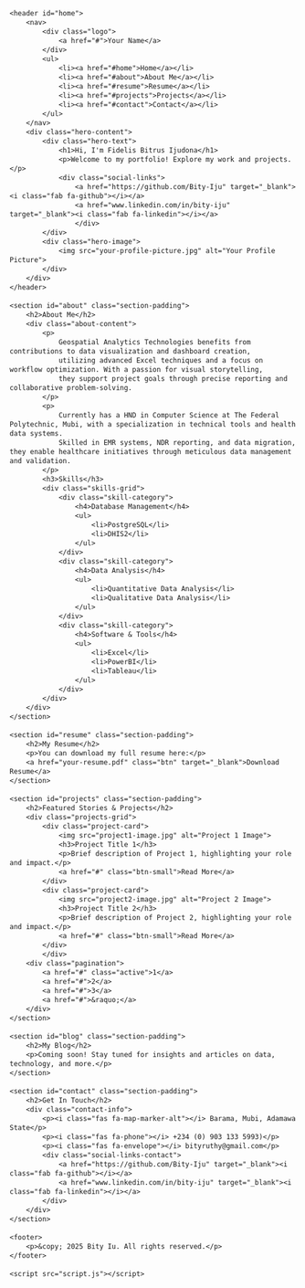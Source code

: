 <!DOCTYPE html>
<html lang="en">
<head>
    <meta charset="UTF-8">
    <meta name="viewport" content="width=device-width, initial-scale=1.0">
    <title>Fidelis Bitrus Ijudona - Portfolio</title>
    <link rel="stylesheet" href="style.css">
    <link rel="stylesheet" href="https://cdnjs.cloudflare.com/ajax/libs/font-awesome/6.0.0-beta3/css/all.min.css">
</head>
<body>

    <header id="home">
        <nav>
            <div class="logo">
                <a href="#">Your Name</a>
            </div>
            <ul>
                <li><a href="#home">Home</a></li>
                <li><a href="#about">About Me</a></li>
                <li><a href="#resume">Resume</a></li>
                <li><a href="#projects">Projects</a></li>
                <li><a href="#contact">Contact</a></li>
            </ul>
        </nav>
        <div class="hero-content">
            <div class="hero-text">
                <h1>Hi, I'm Fidelis Bitrus Ijudona</h1>
                <p>Welcome to my portfolio! Explore my work and projects.</p>
                <div class="social-links">
                    <a href="https://github.com/Bity-Iju" target="_blank"><i class="fab fa-github"></i></a>
                    <a href="www.linkedin.com/in/bity-iju" target="_blank"><i class="fab fa-linkedin"></i></a>
                    </div>
            </div>
            <div class="hero-image">
                <img src="your-profile-picture.jpg" alt="Your Profile Picture">
            </div>
        </div>
    </header>

    <section id="about" class="section-padding">
        <h2>About Me</h2>
        <div class="about-content">
            <p>
                Geospatial Analytics Technologies benefits from contributions to data visualization and dashboard creation, 
                utilizing advanced Excel techniques and a focus on workflow optimization. With a passion for visual storytelling, 
                they support project goals through precise reporting and collaborative problem-solving.  
            </p>
            <p>
                Currently has a HND in Computer Science at The Federal Polytechnic, Mubi, with a specialization in technical tools and health data systems. 
                Skilled in EMR systems, NDR reporting, and data migration, they enable healthcare initiatives through meticulous data management and validation.
            </p>
            <h3>Skills</h3>
            <div class="skills-grid">
                <div class="skill-category">
                    <h4>Database Management</h4>
                    <ul>
                        <li>PostgreSQL</li>
                        <li>DHIS2</li>
                    </ul>
                </div>
                <div class="skill-category">
                    <h4>Data Analysis</h4>
                    <ul>
                        <li>Quantitative Data Analysis</li>
                        <li>Qualitative Data Analysis</li>
                    </ul>
                </div>
                <div class="skill-category">
                    <h4>Software & Tools</h4>
                    <ul>
                        <li>Excel</li>
                        <li>PowerBI</li>
                        <li>Tableau</li>
                    </ul>
                </div>
            </div>
        </div>
    </section>

    <section id="resume" class="section-padding">
        <h2>My Resume</h2>
        <p>You can download my full resume here:</p>
        <a href="your-resume.pdf" class="btn" target="_blank">Download Resume</a>
    </section>

    <section id="projects" class="section-padding">
        <h2>Featured Stories & Projects</h2>
        <div class="projects-grid">
            <div class="project-card">
                <img src="project1-image.jpg" alt="Project 1 Image">
                <h3>Project Title 1</h3>
                <p>Brief description of Project 1, highlighting your role and impact.</p>
                <a href="#" class="btn-small">Read More</a>
            </div>
            <div class="project-card">
                <img src="project2-image.jpg" alt="Project 2 Image">
                <h3>Project Title 2</h3>
                <p>Brief description of Project 2, highlighting your role and impact.</p>
                <a href="#" class="btn-small">Read More</a>
            </div>
            </div>
        <div class="pagination">
            <a href="#" class="active">1</a>
            <a href="#">2</a>
            <a href="#">3</a>
            <a href="#">&raquo;</a>
        </div>
    </section>

    <section id="blog" class="section-padding">
        <h2>My Blog</h2>
        <p>Coming soon! Stay tuned for insights and articles on data, technology, and more.</p>
    </section>

    <section id="contact" class="section-padding">
        <h2>Get In Touch</h2>
        <div class="contact-info">
            <p><i class="fas fa-map-marker-alt"></i> Barama, Mubi, Adamawa State</p>
            <p><i class="fas fa-phone"></i> +234 (0) 903 133 5993)</p>
            <p><i class="fas fa-envelope"></i> bityruthy@gmail.com</p>
            <div class="social-links-contact">
                <a href="https://github.com/Bity-Iju" target="_blank"><i class="fab fa-github"></i></a>
                <a href="www.linkedin.com/in/bity-iju" target="_blank"><i class="fab fa-linkedin"></i></a>
            </div>
        </div>
    </section>

    <footer>
        <p>&copy; 2025 Bity Iu. All rights reserved.</p>
    </footer>

    <script src="script.js"></script>
</body>
</html>
